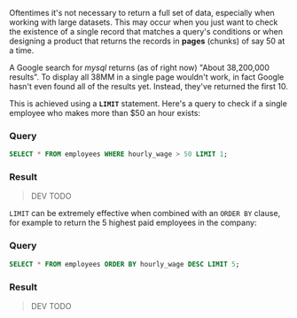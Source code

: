 Oftentimes it's not necessary to return a full set of data, especially when working with large datasets. This may occur when you just want to check the existence of a single record that matches a query's conditions or when designing a product that returns the records in **pages** (chunks) of say 50 at a time.

A Google search for _mysql_ returns (as of right now) "About 38,200,000 results". To display all 38MM in a single page wouldn't work, in fact Google hasn't even found all of the results yet. Instead, they've returned the first 10.

This is achieved using a **`LIMIT`** statement. Here's a query to check if a single employee who makes more than $50 an hour exists:

### Query

```sql
SELECT * FROM employees WHERE hourly_wage > 50 LIMIT 1;
```

### Result

> DEV TODO

`LIMIT` can be extremely effective when combined with an `ORDER BY` clause, for example to return the 5 highest paid employees in the company:

### Query

```sql
SELECT * FROM employees ORDER BY hourly_wage DESC LIMIT 5;
```

### Result

> DEV TODO



